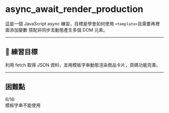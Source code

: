 # async_await_render_production

這是一個 JavaScript async 練習，目標是學會如何使用 `<template>`且需要再裡面添加變數 搭配非同步去動態產生多個 DOM 元素。

---

## 🎯 練習目標

利用 fetch 取得 JSON 資料，並用模板字串動態渲染商品卡片，頁碼功能完善。


---
## 困難點
6/16:  
模板字串不能使用<template>直接完成，需要再裡面添加變數，所以需要寫成
function x({name,img,price.desc}){
    return `
        <div>
            <span>${name}</span>
            <span>${img}</span>
            <span>${price}</span>
            <span>${desc}</span>
        </div>
    `;
}  
6/17:    
今天同時練習頁碼的自動渲染和事件綁定  


---
## 🔧 使用技術

- **HTML5**  
  利用 `<div>`、Bootstrap 的排版類別（如 `.row`, `.col-lg-3`）與結構化語意標籤建立商品卡片的框架。

- **CSS / Bootstrap 5**  
  使用 Bootstrap 預設的響應式格線系統與樣式類別，快速完成跨裝置排版與按鈕、文字樣式。

- **JavaScript (ES6+)**  
  - **模板字串（Template literals）**：用來組成動態的 HTML 字串。  
  - **物件解構賦值**：`function getProductTemplate({productimg, productname, productdesc, productprice})`  
  - **非同步函式與 `async/await`**：取得遠端 JSON 資料。  
  - **`fetch` API**：呼叫本地端或遠端 API，取得 JSON 商品資料。  
  - **錯誤處理 (`try/catch`)**：捕捉並提示網路或伺服器錯誤。  
  - **DOM 操作**：用 `innerHTML` 將組合好的 HTML 字串插入頁面。  
  - **頁碼按鈕的事件綁定**:先算出商品頁碼總數，在渲染頁碼按鈕數量，在綁定每個頁碼的對應渲染商品，實現動態頁碼生成和事件綁定對應的商品渲染。
- **JSON**  
  使用結構化的商品資料格式（`product.json`）進行資料交換與渲染。

---



---
##  反思
6/16:  
滿喜歡ES6的template建議寫法，對dom抓到的是字串還是html，常常容易搞錯，尤其是在程式碼變複雜的時候，我就發生過console.log()有抓到template，但因為是字串而不是html而直接appendChild導致抱錯，未來會多加小心。    
6/17:  
之後再將next和previous綁定事件，讓其中一個按鈕為基準點，只顯示對應的前後按鈕，不過當切換到第一頁和最後一頁時會是一大難題，而且點擊任一頁碼時也只能顯示其前後一頁，也會是一大難題。    

---


